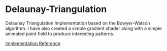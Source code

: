 # Delaunay-Triangulation
Delaunay Triangulation Implementation based on the Bowyer-Watson algorithm.
I have also created a simple gradient shader along with a simple animated point field to produce interesting patterns.

[Implementation Reference](https://www.newcastle.edu.au/__data/assets/pdf_file/0018/22482/07_An-implementation-of-Watsons-algorithm-for-computing-two-dimensional-Delaunay-triangulations.pdf)
